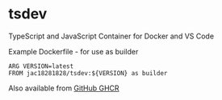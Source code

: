 # tsdev

TypeScript and JavaScript Container for Docker and VS Code

Example Dockerfile - for use as builder

```
ARG VERSION=latest
FROM jac18281828/tsdev:${VERSION} as builder
```

Also available from [GitHub GHCR](https://github.com/jac18281828/tsdev/pkgs/container/tsdev)
